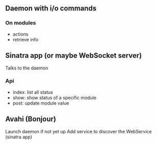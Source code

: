 ## Daemon with i/o commands

### On modules

- actions
- retrieve info

## Sinatra app (or maybe WebSocket server)
	
Talks to the daemon

### Api

- index: list all status
- show: show status of a specific module
- post: update module value

## Avahi (Bonjour)

Launch daemon if not yet up
Add service to discover the WebService (sinatra app)
